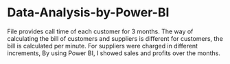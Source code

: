 # Data-Analysis-by-Power-BI
File provides call time of each customer for 3 months. The way of calculating the bill of customers and suppliers is different for customers, the bill is calculated per minute. For suppliers were charged in different increments, By using Power BI, I showed sales and profits over the months.

